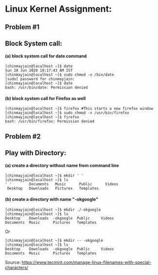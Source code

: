 # Linux Kernel Assignment:
## Problem #1     
## Block System call: 
#### (a) block system call for date command 
```
[chinmayjain@localhost ~]$ date
Sun 28 Jun 2020 10:17:43 AM IST
[chinmayjain@localhost ~]$ sudo chmod -x /bin/date 
[sudo] password for chinmayjain: 
[chinmayjain@localhost ~]$ date
bash: /usr/bin/date: Permission denied
```
#### (b) block system call for Firefox as well
```
[chinmayjain@localhost ~]$ firefox #This starts a new firefox window
[chinmayjain@localhost ~]$ sudo chmod -x /usr/bin/firefox
[chinmayjain@localhost ~]$ firefox
bash: /usr/bin/firefox: Permission denied
```
## Problem #2  
## Play with Directory:
#### (a) create a directory without name from command line
```
[chinmayjain@localhost ~]$ mkdir ' '
[chinmayjain@localhost ~]$ ls
' '        Documents   Music      Public      Videos
 Desktop   Downloads   Pictures   Templates
```
#### (b) create a directory with name "-okgoogle"
```
[chinmayjain@localhost ~]$ mkdir ./-okgoogle
[chinmayjain@localhost ~]$ ls
Desktop    Downloads  -okgoogle  Public     Videos
Documents  Music      Pictures   Templates
```
Or
```
[chinmayjain@localhost ~]$ mkdir -- -okgoogle
[chinmayjain@localhost ~]$ ls
Desktop    Downloads  -okgoogle  Public     Videos
Documents  Music      Pictures   Templates
```
Source: https://www.tecmint.com/manage-linux-filenames-with-special-characters/
